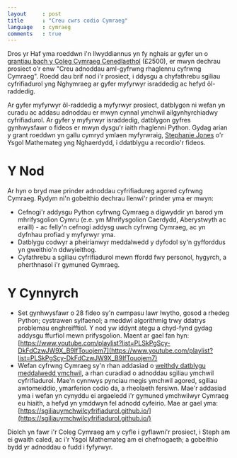 ```yaml
---
layout     : post
title      : "Creu cwrs codio Cymraeg"
language   : cymraeg
comments   : true
---
```


Dros yr Haf yma roeddwn i'n llwyddiannus yn fy nghais ar gyfer un o
[grantiau bach y Coleg Cymraeg Cenedlaethol](http://www.colegcymraeg.ac.uk/cy/ycoleg/prosiectau/grantiaubach/) (£2500), er mwyn dechrau prosiect o'r enw
"Creu adnoddau aml-gyfrwng rhaglennu cyfrwng Cymraeg".
Roedd dau brif nod i'r prosiect, i ddysgu a chyfathrebu sgiliau cyfrifiadurol
yng Nghymraeg ar gyfer myfyrwyr israddedig ac hefyd ôl-raddedig.

Ar gyfer myfyrwyr ôl-raddedig a myfyrwyr prosiect, datblygon ni wefan yn curadu
ac addasu adnoddau er mwyn cynnal ymchwil ailgynhyrchiadwy cyfrifiadurol.
Ar gyfer y myfyrwyr israddedig, datblygon gyfres gynhwysfawr o fideos er mwyn
dysgu'r iaith rhaglenni Python.
Gydag arian y grant roeddwn yn gallu cymryd ymlaen myfyrwraig,
[Stephanie Jones](https://twitter.com/stephangharad) o'r Ysgol Mathemateg yng
Nghaerdydd, i ddatblygu a recordio'r fideos.


# Y Nod

Ar hyn o bryd mae prinder adnoddau cyfrifiadureg agored cyfrwng Cymraeg.
Rydym ni'n gobeithio dechrau llenwi'r prinder yma er mwyn:

 + Cefnogi'r addysgu Python cyfrwng Cymraeg a digwyddir yn barod ym
 mhrifysgolion Cymru (e.e. ym Mhrifysgolion Caerdydd, Aberystwyth ac eraill) -
 ac felly'n cefnogi addysg uwch cyfrwng Cymraeg, ac yn dyfnhau profiad y
 myfyrwyr yma.
 + Datblygu codwyr a pheirianwyr meddalwedd y dyfodol sy'n gyfforddus yn
 gweithio'n ddwyieithog.
 + Cyfathrebu a sgiliau cyfrifiadurol mewn ffordd fwy personol, hygyrch, a
 pherthnasol i'r gymuned Gymraeg.


# Y Cynnyrch

 + Set gynhwysfawr o 28 fideo sy'n cwmpasu lawr lwytho, gosod a rhedeg Python;
 cystrawen sylfaenol; a meddwl algorithmig trwy ddatrys problemau enghreifftiol.
 Y nod yw iddynt ategu a chyd-fynd gydag addysgu ffurfiol mewn prifysgolion.
 Maent ar gael fan hyn: [https://www.youtube.com/playlist?list=PLSkPgScy-DkFdCzwJW9X_B9IfTouojem7](https://www.youtube.com/playlist?list=PLSkPgScy-DkFdCzwJW9X_B9IfTouojem7)
 + Wefan cyfrwng Cymraeg sy'n rhan addasiad o
 [weithdy datblygu meddalwedd ymchwil](https://vknight.org/rsd/), a rhan
 curadiad o adnoddau sgiliau ymchwil cyfrifiadurol. Mae'n cynnwys pynciau megis
 ymchwil agored, sgiliau awtomeiddio, ymarferion codio da, a rheolaeth fersiwn.
 Mae'r addasiad yma i wefan yn cynyddu ei argaeledd i'r gymuned ymchwilwyr
 Cymraeg eu hiaith, a hefyd yn ymddwyn fel adnodd cyfeirio. Mae ar gael yma:
 [https://sgiliauymchwilcyfrifiadurol.github.io/](https://sgiliauymchwilcyfrifiadurol.github.io/)

Diolch yn fawr i'r Coleg Cymraeg am y cyfle i gyflawni'r prosiect, i Steph am ei
gwaith caled, ac i'r Ysgol Mathemateg am ei chefnogaeth; a gobeithio bydd yr
adnoddau o fudd i fyfyrwyr.